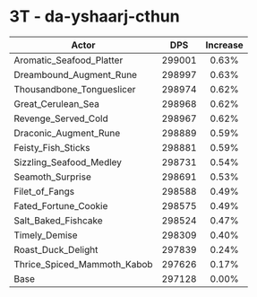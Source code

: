 # 3T - da-yshaarj-cthun
| Actor | DPS | Increase |
|---|:---:|:---:|
|Aromatic_Seafood_Platter|299001|0.63%|
|Dreambound_Augment_Rune|298997|0.63%|
|Thousandbone_Tongueslicer|298974|0.62%|
|Great_Cerulean_Sea|298968|0.62%|
|Revenge_Served_Cold|298967|0.62%|
|Draconic_Augment_Rune|298889|0.59%|
|Feisty_Fish_Sticks|298881|0.59%|
|Sizzling_Seafood_Medley|298731|0.54%|
|Seamoth_Surprise|298691|0.53%|
|Filet_of_Fangs|298588|0.49%|
|Fated_Fortune_Cookie|298575|0.49%|
|Salt_Baked_Fishcake|298524|0.47%|
|Timely_Demise|298309|0.40%|
|Roast_Duck_Delight|297839|0.24%|
|Thrice_Spiced_Mammoth_Kabob|297626|0.17%|
|Base|297128|0.00%|
